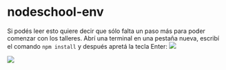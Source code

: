 # nodeschool-env

Si podés leer esto quiere decir que sólo falta un paso más para poder comenzar con los talleres. Abrí una terminal en una pestaña nueva, escribí el comando `npm install` y después apretá la tecla Enter:
![](http://imgur.com/qqF4u4S.png)

![](http://imgur.com/M2TaKLo.png)